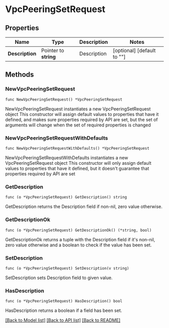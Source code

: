 # VpcPeeringSetRequest

## Properties

Name | Type | Description | Notes
------------ | ------------- | ------------- | -------------
**Description** | Pointer to **string** | Description | [optional] [default to ""]

## Methods

### NewVpcPeeringSetRequest

`func NewVpcPeeringSetRequest() *VpcPeeringSetRequest`

NewVpcPeeringSetRequest instantiates a new VpcPeeringSetRequest object
This constructor will assign default values to properties that have it defined,
and makes sure properties required by API are set, but the set of arguments
will change when the set of required properties is changed

### NewVpcPeeringSetRequestWithDefaults

`func NewVpcPeeringSetRequestWithDefaults() *VpcPeeringSetRequest`

NewVpcPeeringSetRequestWithDefaults instantiates a new VpcPeeringSetRequest object
This constructor will only assign default values to properties that have it defined,
but it doesn't guarantee that properties required by API are set

### GetDescription

`func (o *VpcPeeringSetRequest) GetDescription() string`

GetDescription returns the Description field if non-nil, zero value otherwise.

### GetDescriptionOk

`func (o *VpcPeeringSetRequest) GetDescriptionOk() (*string, bool)`

GetDescriptionOk returns a tuple with the Description field if it's non-nil, zero value otherwise
and a boolean to check if the value has been set.

### SetDescription

`func (o *VpcPeeringSetRequest) SetDescription(v string)`

SetDescription sets Description field to given value.

### HasDescription

`func (o *VpcPeeringSetRequest) HasDescription() bool`

HasDescription returns a boolean if a field has been set.


[[Back to Model list]](../README.md#documentation-for-models) [[Back to API list]](../README.md#documentation-for-api-endpoints) [[Back to README]](../README.md)


